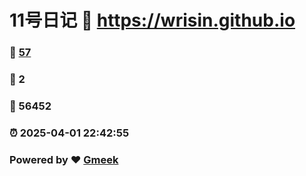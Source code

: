 # 11号日记 :link: https://wrisin.github.io 
### :page_facing_up: [57](https://wrisin.github.io/tag.html) 
### :speech_balloon: 2 
### :hibiscus: 56452 
### :alarm_clock: 2025-04-01 22:42:55 
### Powered by :heart: [Gmeek](https://github.com/Meekdai/Gmeek)
